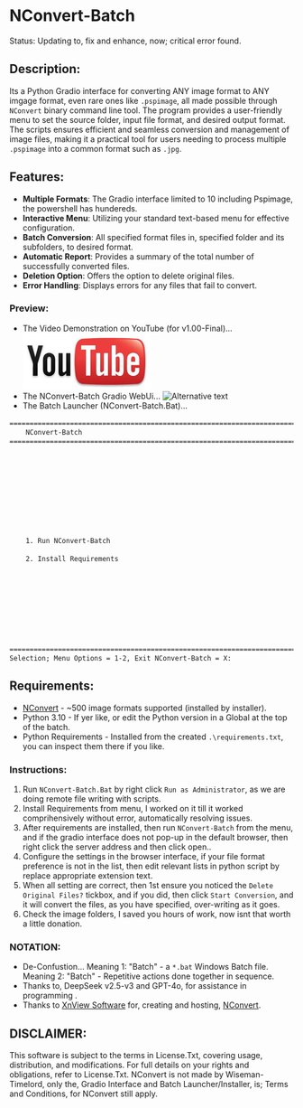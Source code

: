 # NConvert-Batch
Status: Updating to, fix and enhance, now; critical error found.

## Description:
Its a Python Gradio interface for converting ANY image format to ANY imgage format, even rare ones like `.pspimage`, all made possible through `NConvert` binary command line tool. The program provides a user-friendly menu to set the source folder, input file format, and desired output format. The scripts ensures efficient and seamless conversion and management of image files, making it a practical tool for users needing to process multiple `.pspimage` into a common format such as `.jpg`.

## Features:
- **Multiple Formats**: The Gradio interface limited to 10 including Pspimage, the powershell has hundereds. 
- **Interactive Menu**: Utilizing your standard text-based menu for effective configuration.
- **Batch Conversion**: All specified format files in, specified folder and its subfolders, to desired format.
- **Automatic Report**: Provides a summary of the total number of successfully converted files.
- **Deletion Option**: Offers the option to delete original files.
- **Error Handling**: Displays errors for any files that fail to convert.

### Preview:
- The Video Demonstration on YouTube (for v1.00-Final)...
<br>[![NConvert-Batch on YouTube](./media/wisetime_youtube.jpg)](https://www.youtube.com/watch?v=ECydHjJ04U4)
- The NConvert-Batch Gradio WebUi...
![Alternative text](https://github.com/wiseman-timelord/NConvertBatch/blob/main/media/gradio_interface.jpg)
- The Batch Launcher (NConvert-Batch.Bat)...
```
========================================================================================================================
    NConvert-Batch
========================================================================================================================










    1. Run NConvert-Batch

    2. Install Requirements









========================================================================================================================
Selection; Menu Options = 1-2, Exit NConvert-Batch = X:
```

## Requirements:
- [NConvert](https://www.xnview.com/en/nconvert) - ~500 image formats supported (installed by installer).
- Python 3.10 - If yer like, or edit the Python version in a Global at the top of the batch.
- Python Requirements - Installed from the created `.\requirements.txt`, you can inspect them there if you like.

### Instructions:
1. Run `NConvert-Batch.Bat` by right click `Run as Administrator`, as we are doing remote file writing with scripts.
2. Install Requirements from menu, I worked on it till it worked comprihensively without error, automatically resolving issues. 
3. After requirements are installed, then run `NConvert-Batch` from the menu, and if the gradio interface does not pop-up in the default browser, then right click the server address and then click open.. 
4. Configure the settings in the browser interface, if your file format preference is not in the list, then edit relevant lists in python script by replace appropriate extension text.
7. When all setting are correct, then 1st ensure you noticed the `Delete Original Files?` tickbox, and if you did, then click `Start Conversion`, and it will convert the files, as  you have specified, over-writing as it goes.
8. Check the image folders, I saved you hours of work, now isnt that worth a little donation.

### NOTATION:
- De-Confustion... Meaning 1: "Batch" - a `*.bat` Windows Batch file. Meaning 2: "Batch" - Repetitive actions done together in sequence. 
- Thanks to, DeepSeek v2.5-v3 and GPT-4o, for assistance in programming . 
- Thanks to [XnView Software](https://www.xnview.com/en/) for, creating and hosting, [NConvert](https://www.xnview.com/en/nconvert/).

## DISCLAIMER:
This software is subject to the terms in License.Txt, covering usage, distribution, and modifications. For full details on your rights and obligations, refer to License.Txt.
NConvert is not made by Wiseman-Timelord, only the, Gradio Interface and Batch Launcher/Installer, is; Terms and Conditions, for NConvert still apply.
